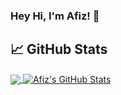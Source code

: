 ### Hey Hi, I'm Afiz! 👋

## &#x1f4c8; GitHub Stats

<a href="https://github.com/afizsavage/afizsavage">
  <img align="center" src="https://github-readme-stats.vercel.app/api/top-langs/?username=afizsavage&hide=java,html,tex&title_color=ffffff&text_color=c9cacc&icon_color=2bbc8a&bg_color=1d1f21&langs_count=3" />
</a>
<a href="https://github.com/afizsavage/afizsavage">
  <img align="center" src="https://github-readme-stats.vercel.app/api?username=afizsavage&show_icons=true&line_height=27&count_private=true&title_color=ffffff&text_color=c9cacc&icon_color=2bbc8a&bg_color=1d1f21" alt="Afiz's GitHub Stats" />
</a>

<!--
**afizsavage/afizsavage** is a ✨ _special_ ✨ repository because its `README.md` (this file) appears on your GitHub profile.

Here are some ideas to get you started:

- 🔭 I’m currently working on ...
- 🌱 I’m currently learning ...
- 👯 I’m looking to collaborate on ...
- 🤔 I’m looking for help with ...
- 💬 Ask me about ...
- 📫 How to reach me: ...
- 😄 Pronouns: ...
- ⚡ Fun fact: ...
-->
